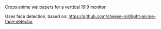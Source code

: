 Crops anime wallpapers for a vertical 16:9 monitor.

Uses face detection, based on:
https://github.com/cheese-roll/light-anime-face-detector